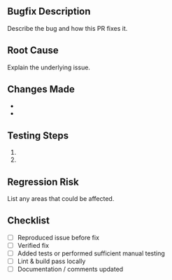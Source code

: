 ## Bugfix Description
Describe the bug and how this PR fixes it.

## Root Cause
Explain the underlying issue.

## Changes Made
- 
- 

## Testing Steps
1. 
2. 

## Regression Risk
List any areas that could be affected.

## Checklist
- [ ] Reproduced issue before fix
- [ ] Verified fix
- [ ] Added tests or performed sufficient manual testing
- [ ] Lint & build pass locally
- [ ] Documentation / comments updated
